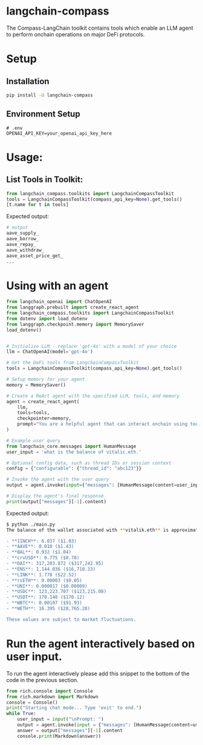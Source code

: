 # langchain-compass

The Compass-LangChain toolkit contains tools which enable an LLM agent to perform onchain operations on major DeFi protocols.


# Setup

## Installation

```bash
pip install -U langchain-compass
```

## Environment Setup

```
# .env
OPENAI_API_KEY=your_openai_api_key_here
```

# Usage:

## List Tools in Toolkit:

```python
from langchain_compass.toolkits import LangchainCompassToolkit
tools = LangchainCompassToolkit(compass_api_key=None).get_tools()
[t.name for t in tools]
```

Expected output:
```bash
# output
aave_supply_
aave_borrow_
aave_repay_
aave_withdraw_
aave_asset_price_get_
...
```

# Using with an agent

```python
from langchain_openai import ChatOpenAI
from langgraph.prebuilt import create_react_agent
from langchain_compass.toolkits import LangchainCompassToolkit
from dotenv import load_dotenv
from langgraph.checkpoint.memory import MemorySaver
load_dotenv()


# Initialize LLM - replace 'gpt-4o' with a model of your choice
llm = ChatOpenAI(model='gpt-4o')

# Get the DeFi tools from LangchainCompassToolkit
tools = LangchainCompassToolkit(compass_api_key=None).get_tools()

# Setup memory for your agent
memory = MemorySaver()

# Create a ReAct agent with the specified LLM, tools, and memory
agent = create_react_agent(
    llm,
    tools=tools,
    checkpointer=memory,
    prompt="You are a helpful agent that can interact onchain using tools that you've been told how to use. If you are uncertain that you have sufficient information to call your tools then please ask the user for more information until you have sufficient information to call your tool."
)

# Example user query
from langchain_core.messages import HumanMessage
user_input = 'what is the balance of vitalic.eth.'

# Optional config data, such as thread IDs or session context
config = {"configurable": {"thread_id": "abc123"}}

# Invoke the agent with the user query
output = agent.invoke(input={"messages": [HumanMessage(content=user_input)]}, config=config)

# Display the agent's final response
print(output["messages"][-1].content)
```

Expected output:
```bash
$ python ./main.py 
The balance of the wallet associated with **vitalik.eth** is approximately **$486,222.54**. Here's a breakdown of the token balances:

- **1INCH**: 6.037 ($1.03)
- **AAVE**: 0.010 ($1.43)
- **BAL**: 0.932 ($1.04)
- **crvUSD**: 0.775 ($0.78)
- **DAI**: 317,203.872 ($317,242.95)
- **ENS**: 1,144.036 ($16,710.33)
- **LINK**: 1.778 ($22.52)
- **rsETH**: 0.00003 ($0.05)
- **UNI**: 0.000017 ($0.00009)
- **USDC**: 123,223.707 ($123,215.08)
- **USDT**: 170.148 ($170.12)
- **WBTC**: 0.00107 ($91.93)
- **WETH**: 16.395 ($28,765.28)

These values are subject to market fluctuations.
```

# Run the agent interactively based on user input.

To run the agent interactively please add this snippet to the bottom of the code in the previous section.

```python
from rich.console import Console
from rich.markdown import Markdown
console = Console()
print("Starting chat mode... Type 'exit' to end.")
while True:
    user_input = input("\nPrompt: ")
    output = agent.invoke(input = {"messages": [HumanMessage(content=user_input)]}, config=config)
    answer = output["messages"][-1].content
    console.print(Markdown(answer))
```



